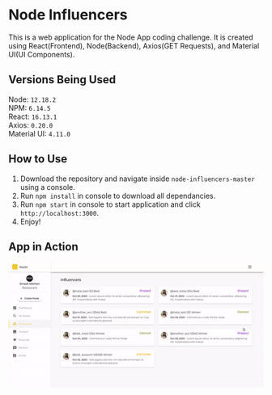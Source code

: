 # Node Influencers
This is a web application for the Node App coding challenge. It is created using React(Frontend), Node(Backend), Axios(GET Requests), and Material UI(UI Components).

## Versions Being Used
Node: ``12.18.2``
<br />
NPM: ``6.14.5``
<br />
React: ``16.13.1``
<br />
Axios: ``0.20.0``
<br />
Material UI: ``4.11.0``

## How to Use
1) Download the repository and navigate inside ``node-influencers-master`` using a console.
2) Run ``npm install`` in console to download all dependancies.
3) Run ``npm start`` in console to start application and click ``http://localhost:3000``.
4) Enjoy!

## App in Action
![](samples/desktopVersion.gif)
